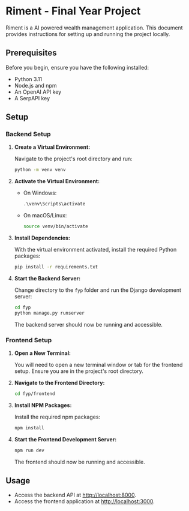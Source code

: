 # Riment - Final Year Project

Riment is a AI powered wealth management application. This document provides instructions for setting up and running the project locally.

## Prerequisites

Before you begin, ensure you have the following installed:
- Python 3.11
- Node.js and npm
- An OpenAI API key
- A SerpAPI key

## Setup

### Backend Setup

1. **Create a Virtual Environment:**

   Navigate to the project's root directory and run:

   ```bash
   python -m venv venv
   ```

2. **Activate the Virtual Environment:**

   - On Windows:
     ```cmd
     .\venv\Scripts\activate
     ```

   - On macOS/Linux:
     ```bash
     source venv/bin/activate
     ```

3. **Install Dependencies:**

   With the virtual environment activated, install the required Python packages:

   ```bash
   pip install -r requirements.txt
   ```

4. **Start the Backend Server:**

   Change directory to the `fyp` folder and run the Django development server:

   ```bash
   cd fyp
   python manage.py runserver
   ```

   The backend server should now be running and accessible.

### Frontend Setup

1. **Open a New Terminal:**

   You will need to open a new terminal window or tab for the frontend setup. Ensure you are in the project's root directory.

2. **Navigate to the Frontend Directory:**

   ```bash
   cd fyp/frontend
   ```

3. **Install NPM Packages:**

   Install the required npm packages:

   ```bash
   npm install
   ```

4. **Start the Frontend Development Server:**

   ```bash
   npm run dev
   ```

   The frontend should now be running and accessible.

## Usage

- Access the backend API at [http://localhost:8000](http://localhost:8000).
- Access the frontend application at [http://localhost:3000](http://localhost:3000).